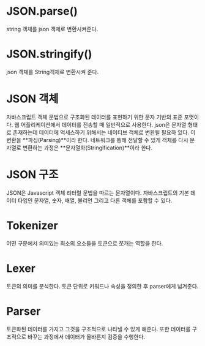 # JSON.parse()

string 객체를 json 객체로 변환시켜준다.

# JSON.stringify()

json 객체를 String객체로 변환시켜 준다.

# JSON 객체

자바스크립트 객체 문법으로 구조화된 데이터를 표현하기 위한 문자 기반의 표준 포맷이다. 웹 어플리케이션에서 데이터를 전송할 때 일반적으로 사용한다. json은 문자열 형태로 존재하는데 데이터에 억세스하기 위해서는 네이티브 객체로 변환될 필요하 있다. 이 변환을 **파싱(Parsing)**이라 한다. 네트워크를 통해 전달할 수 있게 객체를 다시 문자열로 변환하는 과정은 **문자열화(Stringification)**이라 한다.

# JSON 구조

JSON은 Javascript 객체 리터럴 문법을 따르는 문자열이다. 자바스크립트의 기본 데이터 타입인 문자열, 숫자, 배열, 불리언 그리고 다른 객체를 포함할 수 있다.

# Tokenizer

어떤 구문에서 의미있는 최소의 요소들을 토큰으로 쪼개는 역할을 한다.

# Lexer

토큰의 의미를 분석한다. 토큰 단위로 키워드나 속성을 정의한 후 parser에게 넘겨준다.

# Parser

토큰화된 데이터를 가지고 그것을 구조적으로 나타낼 수 있게 해준다. 또한 데이터를 구조적으로 바꾸는 과정에서 데이터가 올바른지 검증을 수행한다.
